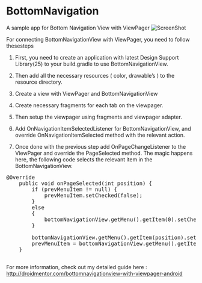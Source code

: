 # BottomNavigation
A sample app for Bottom Navigation View with ViewPager 
![ScreenShot](http://droidmentor.com/wp-content/uploads/2016/10/BNV_with_ViewPager.jpg)

For connecting BottomNavigationView with ViewPager, you need to follow thesesteps

1. First, you need to create an application with latest Design Support Library(25) to your build.gradle to use BottomNavigationView.

2. Then add all the necessary resources ( color, drawable’s ) to the resource directory.

3. Create a view with ViewPager and BottomNavigationView

4. Create necessary fragments for each tab on the viewpager.
 
5. Then setup the viewpager using fragments and viewpager adapter.

6. Add OnNavigationItemSelectedListener for BottomNavigationView, and override OnNavigationItemSelected method with the relevant action.

7. Once done with the previous step add OnPageChangeListener to the ViewPager and override the PageSelected method. The magic happens here, the following code selects the relevant item in the BottomNavigationView.

<pre>
@Override
    public void onPageSelected(int position) {
        if (prevMenuItem != null) {
            prevMenuItem.setChecked(false);
        }
        else
        {
            bottomNavigationView.getMenu().getItem(0).setChecked(false);
        }
       
        bottomNavigationView.getMenu().getItem(position).setChecked(true);
        prevMenuItem = bottomNavigationView.getMenu().getItem(position);
    }
 </pre>


For more information, check out my detailed guide here : http://droidmentor.com/bottomnavigationview-with-viewpager-android
